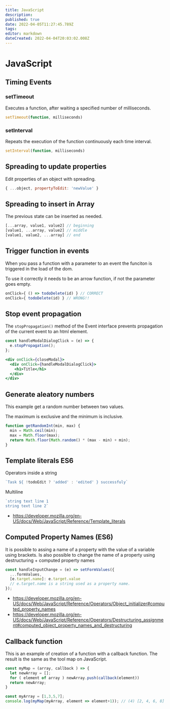 ```yaml
---
title: JavaScript
description: 
published: true
date: 2022-04-05T11:27:45.789Z
tags: 
editor: markdown
dateCreated: 2022-04-04T20:03:02.008Z
---
```


# JavaScript

## Timing Events

### setTimeout

Executes a function, after waiting a specified number of milliseconds.

```js
setTimeout(function, milliseconds)
```

### setInterval

Repeats the execution of the function continuously each time interval.

```js
setInterval(function, milliseconds)
```

## Spreading to update properties

Edit properties of an object with spreading.

```js
{ ...object, propertyToEdit: 'newValue' }
```

## Spreading to insert in Array 

The previous state can be inserted as needed.

```js
[...array, value1, value2] // beginning
[value1, ...array, value2] // middle
[value1, value2, ...array] // end
```

## Trigger function in events

When you pass a function with a parameter to an event the funciton is triggered in the load of the dom.

To use it correctly it needs to be an arrow function, if not the parameter goes empty.

```js
onClick={ () => todoDelete(id) } // CORRECT
onClick={ todoDelete(id) } // WRONG!!
```

## Stop event propagation

The `stopPropagation()` method of the Event interface prevents propagation of the current event to an html element.

```js
const handleModalDialogClick = (e) => {
  e.stopPropagation();
};
```

```jsx
<div onClick={closeModal}>
  <div onClick={handleModalDialogClick}>
    <h1>Title</h1>
  </div>
</div>
```

## Generate aleatory numbers

This example get a random number between two values.

The maximum is exclusive and the minimum is inclusive.

```js
function getRandomInt(min, max) {
  min = Math.ceil(min);
  max = Math.floor(max);
  return Math.floor(Math.random() * (max - min) + min); 
}
```

## Template literals ES6

Operators inside a string

```js
`Task ${ !todoEdit ? 'added' : 'edited' } successfuly`
```

Multiline

```js
`string text line 1
string text line 2`
```

- <https://developer.mozilla.org/en-US/docs/Web/JavaScript/Reference/Template_literals>

## Computed Property Names (ES6)

It is possible to assing a name of a property with the value of a variable using brackets.
Is also possible to change the name of a property using destructuring + computed property names

```js
const handleInputChange = (e) => setFormValues({
  ...formValues,
  [e.target.name]: e.target.value 
  // e.target.name is a string used as a property name.
});
```

- <https://developer.mozilla.org/en-US/docs/Web/JavaScript/Reference/Operators/Object_initializer#computed_property_names>
- <https://developer.mozilla.org/en-US/docs/Web/JavaScript/Reference/Operators/Destructuring_assignment#computed_object_property_names_and_destructuring>

## Callback function

This is an example of creation of a function with a callback function. The result is the same as the tool map on JavaScript.

```js
const myMap = (array, callback ) => {
  let newArray = [];
  for ( element of array ) newArray.push(callback(element))
  return newArray;
}

const myArray = [1,3,5,7];
console.log(myMap(myArray, element => element+1)); // (4) [2, 4, 6, 8]

```
